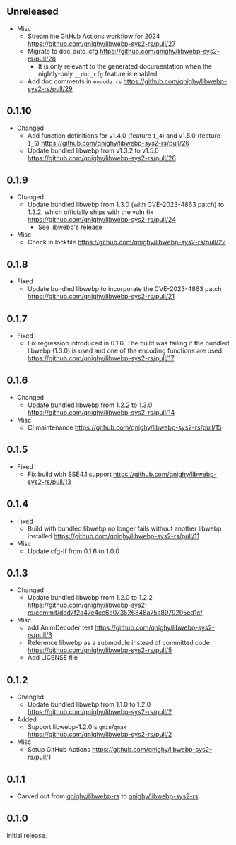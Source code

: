 ## Unreleased

- Misc
  - Streamline GitHub Actions workflow for 2024 https://github.com/qnighy/libwebp-sys2-rs/pull/27
  - Migrate to doc_auto_cfg https://github.com/qnighy/libwebp-sys2-rs/pull/28
    - It is only relevant to the generated documentation when the nightly-only `__doc_cfg` feature is enabled.
  - Add doc comments in `encode.rs` https://github.com/qnighy/libwebp-sys2-rs/pull/29

## 0.1.10

- Changed
  - Add function definitions for v1.4.0 (feature `1_4`) and v1.5.0 (feature `1_5`) https://github.com/qnighy/libwebp-sys2-rs/pull/26
  - Update bundled libwebp from v1.3.2 to v1.5.0 https://github.com/qnighy/libwebp-sys2-rs/pull/26

## 0.1.9

- Changed
  - Update bundled libwebp from 1.3.0 (with CVE-2023-4863 patch) to 1.3.2, which officially ships with the vuln fix https://github.com/qnighy/libwebp-sys2-rs/pull/24
    - See [libwebp's release](https://groups.google.com/a/webmproject.org/g/webp-discuss/c/YhVFA45DVfM/m/hS2jI_KFAwAJ)
- Misc
  - Check in lockfile https://github.com/qnighy/libwebp-sys2-rs/pull/22

## 0.1.8

- Fixed
  - Update bundled libwebp to incorporate the CVE-2023-4863 patch https://github.com/qnighy/libwebp-sys2-rs/pull/21

## 0.1.7

- Fixed
  - Fix regression introduced in 0.1.6. The build was failing if the bundled libwebp (1.3.0) is used and one of the encoding functions are used. https://github.com/qnighy/libwebp-sys2-rs/pull/17

## 0.1.6

- Changed
  - Update bundled libwebp from 1.2.2 to 1.3.0 https://github.com/qnighy/libwebp-sys2-rs/pull/14
- Misc
  - CI maintenance https://github.com/qnighy/libwebp-sys2-rs/pull/15

## 0.1.5

- Fixed
  - Fix build with SSE4.1 support https://github.com/qnighy/libwebp-sys2-rs/pull/13

## 0.1.4

- Fixed
  - Build with bundled libwebp no longer fails without another libwebp installed https://github.com/qnighy/libwebp-sys2-rs/pull/11
- Misc
  - Update cfg-if from 0.1.6 to 1.0.0

## 0.1.3

- Changed
  - Update bundled libwebp from 1.2.0 to 1.2.2 https://github.com/qnighy/libwebp-sys2-rs/commit/dcd7f2a47e4cc6e073526848a75a8979295ed1cf
- Misc
  - add AnimDecoder test https://github.com/qnighy/libwebp-sys2-rs/pull/3
  - Reference libwebp as a submodule instead of committed code https://github.com/qnighy/libwebp-sys2-rs/pull/5
  - Add LICENSE file

## 0.1.2

- Changed
  - Update bundled libwebp from 1.1.0 to 1.2.0 https://github.com/qnighy/libwebp-sys2-rs/pull/2
- Added
  - Support libwebp-1.2.0's `qmin`/`qmax` https://github.com/qnighy/libwebp-sys2-rs/pull/2
- Misc
  - Setup GitHub Actions https://github.com/qnighy/libwebp-sys2-rs/pull/1

## 0.1.1

- Carved out from [qnighy/libwebp-rs](https://github.com/qnighy/libwebp-rs) to [qnighy/libwebp-sys2-rs](https://github.com/qnighy/libwebp-sys2-rs).

## 0.1.0

Initial release.
